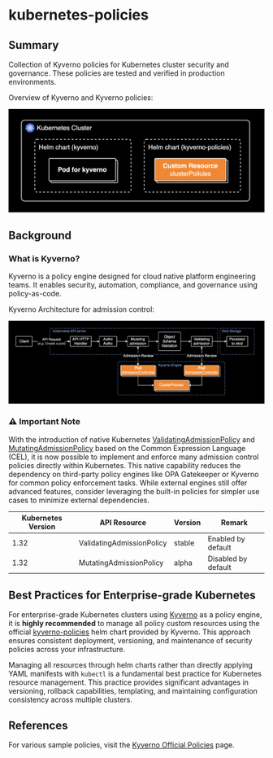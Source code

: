 # kubernetes-policies

## Summary

Collection of Kyverno policies for Kubernetes cluster security and governance. These policies are tested and verified in production environments.

Overview of Kyverno and Kyverno policies:

![kyverno and kyverno policies](./assets/1.png)

## Background

### What is Kyverno?

Kyverno is a policy engine designed for cloud native platform engineering teams. It enables security, automation, compliance, and governance using policy-as-code.

Kyverno Architecture for admission control:

![Kyverno architecture](./assets/2.png)

### ⚠️ Important Note

With the introduction of native Kubernetes [ValidatingAdmissionPolicy](https://kubernetes.io/docs/reference/access-authn-authz/validating-admission-policy/) and [MutatingAdmissionPolicy](https://kubernetes.io/docs/reference/access-authn-authz/mutating-admission-policy/) based on the Common Expression Language (CEL), it is now possible to implement and enforce many admission control policies directly within Kubernetes. This native capability reduces the dependency on third-party policy engines like OPA Gatekeeper or Kyverno for common policy enforcement tasks. While external engines still offer advanced features, consider leveraging the built-in policies for simpler use cases to minimize external dependencies.

| Kubernetes Version | API Resource | Version | Remark |
| ------------------ | ------------ | ------- | ------ |
| 1.32               | ValidatingAdmissionPolicy | stable | Enabled by default |
| 1.32               | MutatingAdmissionPolicy | alpha | Disabled by default |

## Best Practices for Enterprise-grade Kubernetes

For enterprise-grade Kubernetes clusters using [Kyverno](https://github.com/kyverno/kyverno) as a policy engine, it is **highly recommended** to manage all policy custom resources using the official [kyverno-policies](https://github.com/kyverno/kyverno/tree/main/charts/kyverno-policies) helm chart provided by Kyverno. This approach ensures consistent deployment, versioning, and maintenance of security policies across your infrastructure.

Managing all resources through helm charts rather than directly applying YAML manifests with `kubectl` is a fundamental best practice for Kubernetes resource management. This practice provides significant advantages in versioning, rollback capabilities, templating, and maintaining configuration consistency across multiple clusters.

## References

For various sample policies, visit the [Kyverno Official Policies][kyverno-policies] page.

[kyverno-policies]: https://kyverno.io/policies